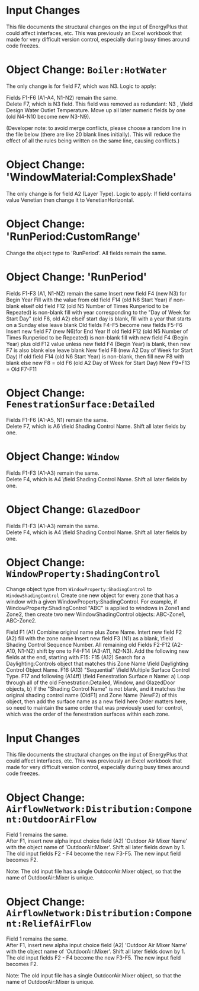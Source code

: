 Input Changes
=============

This file documents the structural changes on the input of EnergyPlus that could affect interfaces, etc.
This was previously an Excel workbook that made for very difficult version control, especially during busy times around code freezes.

# Object Change: `Boiler:HotWater`

The only change is for field F7, which was N3.  Logic to apply:

Fields F1-F6 (A1-A4, N1-N2) remain the same.  
Delete F7, which is N3 field. This field was removed as redundant: N3 , \field Design Water Outlet Temperature.
Move up all later numeric fields by one (old N4-N10 become new N3-N9).


(Developer note: to avoid merge conflicts, please choose a random line in the file below (there are like 20 blank lines initially).
 This will reduce the effect of all the rules being written on the same line, causing conflicts.)
 
# Object Change: 'WindowMaterial:ComplexShade'
 
The only change is for field A2 (Layer Type). Logic to apply:
If field contains value Venetian then change it to VenetianHorizontal.
 
# Object Change: 'RunPeriod:CustomRange'

Change the object type to 'RunPeriod'.
All fields remain the same.

# Object Change: 'RunPeriod'
Fields F1-F3 (A1, N1-N2) remain the same
Insert new field F4 (new N3) for Begin Year
  Fill with the value from old field F14 (old N6 Start Year) if non-blank
  elseif old field F12 (old N5 Number of Times Runperiod to be Repeated) is non-blank fill with year corresponding to the "Day of Week for Start Day" (old F6, old A2)
  elseif start day is blank, fill with a year that starts on a Sunday
  else leave blank
Old fields F4-F5 become new fields F5-F6
Insert new field F7 (new N6)for End Year
  If old field F12 (old N5 Number of Times Runperiod to be Repeated) is non-blank fill with new field F4 (Begin Year) plus old F12 value
  unless new field F4 (Begin Year) is blank, then new F7 is also blank
  else leave blank
New field F8 (new A2 Day of Week for Start Day)
  If old field F14 (old N6 Start Year) is non-blank, then fill new F8 with blank
  else new F8 = old F6 (old A2 Day of Week for Start Day)
New F9=F13 = Old F7-F11
  





# Object Change: `FenestrationSurface:Detailed`

Fields F1-F6 (A1-A5, N1) remain the same.  
Delete F7, which is A6 \field Shading Control Name.
Shift all later fields by one.

# Object Change: `Window`

Fields F1-F3 (A1-A3) remain the same.  
Delete F4, which is A4 \field Shading Control Name.
Shift all later fields by one.

# Object Change: `GlazedDoor`

Fields F1-F3 (A1-A3) remain the same.  
Delete F4, which is A4 \field Shading Control Name.
Shift all later fields by one.

# Object Change: `WindowProperty:ShadingControl`

Change object type from `WindowProperty:ShadingControl` to `WindowShadingControl`
Create one new object for every zone that has a window with a given WindowProperty:ShadingControl.
For example, if WindowProperty:ShadingControl "ABC" is applied to windows in Zone1 and Zone2, then
create two new WindowShadingControl objects: ABC-Zone1, ABC-Zone2.

Field F1 (A1) Combine original name plus Zone Name.
Intert new field F2 (A2) fill with the zone name
Insert new field F3 (N1) as a blank, \field Shading Control Sequence Number.
All remaining old Fields F2-F12 (A2-A10, N1-N2) shift by one to F4-F14 (A3-A11, N2-N3).
Add the following new fields at the end, starting with F15:
F15 (A12) Search for a Daylighting:Controls object that matches this Zone Name \field Daylighting Control Object Name.
F16 (A13) "Sequential" \field Multiple Surface Control Type.
F17 and following (A14ff) \field Fenestration Surface n Name: 
a) Loop through all of the old Fenestration:Detailed, Window, and GlazedDoor objects, 
b) If the "Shading Control Name" is not blank, and it matches the original shading control name (OldF1) and Zone Name (NewF2) of this object, then add the surface name as a new field here
Order matters here, so need to maintain the same order that was previously used for control, which was the order of the fenestration surfaces within each zone.








Input Changes
=============

This file documents the structural changes on the input of EnergyPlus that could affect interfaces, etc.
This was previously an Excel workbook that made for very difficult version control, especially during busy times around code freezes.

# Object Change: `AirflowNetwork:Distribution:Component:OutdoorAirFlow`

Field 1 remains the same.  
After F1, insert new alpha input choice field (A2) 'Outdoor Air Mixer Name' with the object name of  'OutdoorAir:Mixer'.
Shift all later fields down by 1. The old input fields F2 - F4 become the new F3-F5. The new input field becomes F2.

Note: The old input file has a single OutdoorAir:Mixer object, so that the name of OutdoorAir:Mixer is unique.

# Object Change: `AirflowNetwork:Distribution:Component:ReliefAirFlow`

Field 1 remains the same.  
After F1, insert new alpha input choice field (A2) 'Outdoor Air Mixer Name' with the object name of  'OutdoorAir:Mixer'.
Shift all later fields down by 1. The old input fields F2 - F4 become the new F3-F5. The new input field becomes F2.

Note: The old input file has a single OutdoorAir:Mixer object, so that the name of OutdoorAir:Mixer is unique.

